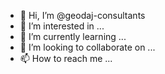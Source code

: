 - 👋 Hi, I’m @geodaj-consultants
- 👀 I’m interested in ...
- 🌱 I’m currently learning ...
- 💞️ I’m looking to collaborate on ...
- 📫 How to reach me ...

<!---
geodaj-consultants/geodaj-consultants is a ✨ special ✨ repository because its `README.md` (this file) appears on your GitHub profile.
You can click the Preview link to take a look at your changes.
--->
